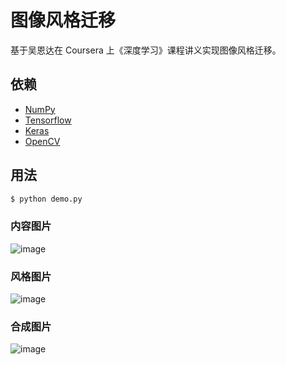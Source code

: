 # 图像风格迁移
基于吴恩达在 Coursera 上《深度学习》课程讲义实现图像风格迁移。

## 依赖

- [NumPy](http://docs.scipy.org/doc/numpy-1.10.1/user/install.html)
- [Tensorflow](https://www.tensorflow.org/versions/r0.8/get_started/os_setup.html)
- [Keras](https://keras.io/#installation)
- [OpenCV](https://opencv-python-tutroals.readthedocs.io/en/latest/)

## 用法

```bash
$ python demo.py
```

### 内容图片
![image](https://github.com/foamliu/Neural-Style-Transfer/raw/master/images/content.jpg)

### 风格图片
![image](https://github.com/foamliu/Neural-Style-Transfer/raw/master/images/style.jpg)

### 合成图片
![image](https://github.com/foamliu/Neural-Style-Transfer/raw/master/images/output.png)
